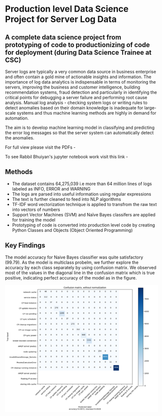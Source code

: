 # Production level Data Science Project for Server Log Data
## A complete data science project from prototyping of code to productionizing of code for deployment (during Data Science Trainee at CSC) 

Server logs are typically a very common data source in business enterprise and often contain a gold mine of actionable insights and information. The importance of log data analytics is indispensable in terms of monitoring the servers, improving the business and customer intelligence, building recommendation systems, fraud detection and particularly in identifying the critical points for debugging a server failure and performing root cause analysis. Manual log analysis - checking system logs or writing rules to detect anomalies based on their domain knowledge is inadequate for large-scale systems and thus machine learning methods are highly in demand for automation.


The aim is to develop machine learning model in classifying and predicting the error log messages so that the server system can automatically detect the anomalies.

For full view please visit the PDFs -

To see Rabbil Bhuiyan's jupyter notebook work visit this link - 

## Methods
- The dataset contains 64,275,039 i.e more than 64 million lines of logs labeled as INFO, ERROR and WARNING
- The logs are parsed into useful information using regular expressions
- The text is further cleaned to feed into NLP algorithms
- TF-IDF word vectorization technique is applied to transfrom the raw text into vectors of numbers
- Support Vector Machines (SVM) and Naïve Bayes classifers are applied for training the model
- Prototyping of code is converted into production level code by creating Python Classes and Objects (Object Oriented Programming) 

## Key Findings
The model accuracy for Naive Bayes classifier was quite satisfactory (99.79). As the model is multiclass probelm, we further explore the accuracy by each class separately by using confusion matrix. We observed most of the values in the diagonal line in the confusion matrix which is true positive, indicating perfect accuracy of the model as in the figure. 

![Model Accuracy by Confusion Martix](log_error_classification\src\scripts\confusion_matrix_plot.png)




